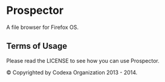 Prospector
==========

A file browser for Firefox OS.

Terms of Usage
--------------
Please read the LICENSE to see how you can use Prospector.

&copy; Copyrighted by Codexa Organization 2013 - 2014.
